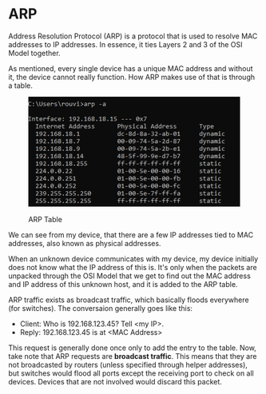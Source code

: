 # ARP

Address Resolution Protocol (ARP) is a protocol that is used to resolve MAC addresses to IP addresses. In essence, it ties Layers 2 and 3 of the OSI Model together.&#x20;

As mentioned, every single device has a unique MAC address and without it, the device cannot really function. How ARP makes use of that is through a table.

<figure><img src="../../.gitbook/assets/image (10) (2) (1).png" alt=""><figcaption><p>ARP Table</p></figcaption></figure>

We can see from my device, that there are a few IP addresses tied to MAC addresses, also known as physical addresses.&#x20;

When an unknown device communicates with my device, my device initially does not know what the IP address of this is. It's only when the packets are unpacked through the OSI Model that we get to find out the MAC address and IP address of this unknown host, and it is added to the ARP table.

ARP traffic exists as broadcast traffic, which basically floods everywhere (for switches). The conversaion generally goes like this:

* Client: Who is 192.168.123.45? Tell \<my IP>.
* Reply: 192.168.123.45 is at \<MAC Address>

This request is generally done once only to add the entry to the table. Now, take note that ARP requests are **broadcast traffic**. This means that they are not broadcasted by routers (unless specified through helper addresses), but switches would flood all ports except the receiving port to check on all devices. Devices that are not involved would discard this packet.
